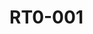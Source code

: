 # RT0-001



<div align="center" data-full-width="false">

<figure><img src="https://rider-card.com/images/cardlist/card/RT0-001.png" alt=""><figcaption></figcaption></figure>

<figure><img src="https://rider-card.com/images/cardlist/card/RT0-002.png" alt=""><figcaption></figcaption></figure>

<figure><img src="https://rider-card.com/images/cardlist/card/RT0-003.png" alt=""><figcaption></figcaption></figure>

<figure><img src="https://rider-card.com/images/cardlist/card/RT0-004.png" alt=""><figcaption></figcaption></figure>

<figure><img src="https://rider-card.com/images/cardlist/card/RT0-005.png" alt=""><figcaption></figcaption></figure>

</div>

<div>

<figure><img src="https://rider-card.com/images/cardlist/card/RT0-006.png" alt=""><figcaption></figcaption></figure>

<figure><img src="https://rider-card.com/images/cardlist/card/RT0-007.png" alt=""><figcaption></figcaption></figure>

<figure><img src="https://rider-card.com/images/cardlist/card/RT0-008.png" alt=""><figcaption></figcaption></figure>

<figure><img src="https://rider-card.com/images/cardlist/card/RT0-009.png" alt=""><figcaption></figcaption></figure>
 
<figure><img src="https://rider-card.com/images/cardlist/card/RT0-010.png" alt=""><figcaption></figcaption></figure>

</div>

<div>

<figure><img src="https://rider-card.com/images/cardlist/card/RT0-006.png" alt=""><figcaption></figcaption></figure>

<figure><img src="https://rider-card.com/images/cardlist/card/RT0-007.png" alt=""><figcaption></figcaption></figure>

<figure><img src="https://rider-card.com/images/cardlist/card/RT0-008.png" alt=""><figcaption></figcaption></figure>

<figure><img src="https://rider-card.com/images/cardlist/card/RT0-009.png" alt=""><figcaption></figcaption></figure>
 
<figure><img src="https://rider-card.com/images/cardlist/card/RT0-010.png" alt=""><figcaption></figcaption></figure>

</div>

<div>

<figure><img src="https://rider-card.com/images/cardlist/card/RT0-006.png" alt=""><figcaption></figcaption></figure>

<figure><img src="https://rider-card.com/images/cardlist/card/RT0-007.png" alt=""><figcaption></figcaption></figure>

<figure><img src="https://rider-card.com/images/cardlist/card/RT0-008.png" alt=""><figcaption></figcaption></figure>

<figure><img src="https://rider-card.com/images/cardlist/card/RT0-009.png" alt=""><figcaption></figcaption></figure>
 
<figure><img src="https://rider-card.com/images/cardlist/card/RT0-010.png" alt=""><figcaption></figcaption></figure>

</div>
